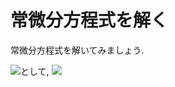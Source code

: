 # 常微分方程式を解く

常微分方程式を解いてみましょう.

<img src="https://latex.codecogs.com/gif.latex?\frac{dx}{dt}=f(x)"/>として,
<img src="https://latex.codecogs.com/gif.latex?\frac{dx}{dt}\simeq\frac{x_{i+1}-x_i}{h}" />

